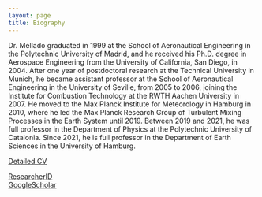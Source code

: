 ```yaml
---
layout: page
title: Biography
---
```


Dr. Mellado graduated in 1999 at the School of Aeronautical Engineering in the Polytechnic University of Madrid, and he received his Ph.D. degree in Aerospace Engineering from the University of California, San Diego, in 2004. After one year of postdoctoral research at the Technical University in Munich, he became assistant professor at the School of Aeronautical Engineering in the University of Seville, from 2005 to 2006, joining the Institute for Combustion Technology at the RWTH Aachen University in 2007. He moved to the Max Planck Institute for Meteorology in Hamburg in 2010, where he led the Max Planck Research Group of Turbulent Mixing Processes in the Earth System until 2019. Between 2019 and 2021, he was full professor in the Department of Physics at the Polytechnic University of Catalonia. Since 2021, he is full professor in the Department of Earth Sciences in the University of Hamburg.

[Detailed CV](assets/cv.pdf)  

[ResearcherID](https://publons.com/researcher/2566330/juan-pedro-mellado/)  
[GoogleScholar](https://scholar.google.de/citations?user=PikPz7QAAAAJ&hl=de)
